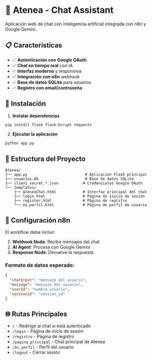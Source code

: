 # 🤖 Atenea - Chat Assistant

Aplicación web de chat con inteligencia artificial integrada con n8n y Google Gemini.

## 📋 Características

- ✅ **Autenticación con Google OAuth**
- ✅ **Chat en tiempo real** con IA
- ✅ **Interfaz moderna** y responsiva
- ✅ **Integración con n8n** webhook
- ✅ **Base de datos SQLite** para usuarios
- ✅ **Registro con email/contraseña**

## 🚀 Instalación

1. **Instalar dependencias**
```bash
pip install flask flask-bcrypt requests
```

2. **Ejecutar la aplicación**
```bash
python app.py
```

## 📁 Estructura del Proyecto

```
Atenea/
├── app.py                          # Aplicación Flask principal
├── usuarios.db                     # Base de datos SQLite
├── client_secret_*.json           # Credenciales Google OAuth
└── templates/
    ├── AteneaChat.html            # Interfaz principal del chat
    ├── login.html                 # Página de inicio de sesión
    ├── register.html              # Página de registro
    └── mi_perfil.html             # Página de perfil de usuario
```

## 🔧 Configuración n8n

El workflow debe incluir:

1. **Webhook Node**: Recibe mensajes del chat
2. **AI Agent**: Procesa con Google Gemini
3. **Response Node**: Devuelve la respuesta

### Formato de datos esperado:
```json
{
  "chatInput": "mensaje del usuario",
  "message": "mensaje del usuario",
  "userId": "nombre_usuario",
  "sessionId": "session_id"
}
```

## 🌐 Rutas Principales

- `/` - Redirige al chat si está autenticado
- `/login` - Página de inicio de sesión
- `/registro` - Página de registro
- `/pagina_principal` - Chat principal de Atenea
- `/mi_perfil` - Perfil del usuario
- `/logout` - Cerrar sesión